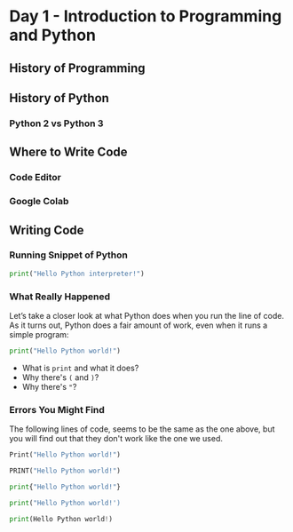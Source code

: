 # Day 1 - Introduction to Programming and Python


## History of Programming

## History of Python

### Python 2 vs Python 3


## Where to Write Code

### Code Editor

### Google Colab


## Writing Code

### Running Snippet of Python

```python
print("Hello Python interpreter!") 
```

### What Really Happened

Let’s take a closer look at what Python does when you run the line of code.
As it turns out, Python does a fair amount of work, even when it runs a simple program:

```python
print("Hello Python world!")
```

* What is `print` and what it does?
* Why there's `(` and `)`?
* Why there's `"`?

### Errors You Might Find

The following lines of code, seems to be the same as the one above, but you will find out that they don't work like the one we used.

```python
Print("Hello Python world!")
```

```python
PRINT("Hello Python world!")
```

```python
print{"Hello Python world!"}
```

```python
print("Hello Python world!')
```

```python
print(Hello Python world!)
```